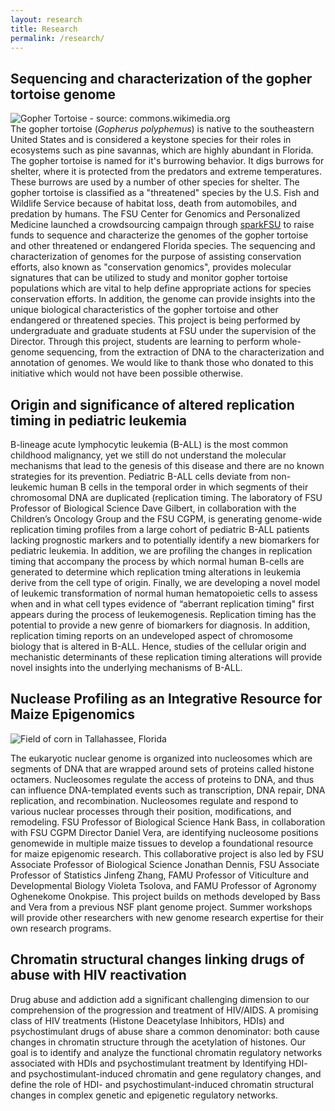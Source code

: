 ```yaml
---
layout: research
title: Research
permalink: /research/
---
```


## Sequencing and characterization of the gopher tortoise genome
![Gopher Tortoise - source: commons.wikimedia.org](https://upload.wikimedia.org/wikipedia/commons/thumb/1/10/Florida_Gopher_Tortoise.jpg/800px-Florida_Gopher_Tortoise.jpg)  
The gopher tortoise (*Gopherus polyphemus*) is native to the southeastern United States and is considered a keystone species for their roles in ecosystems such as pine savannas, which are highly abundant in Florida. The gopher tortoise is named for it's burrowing behavior. It digs burrows for shelter, where it is protected from the predators and extreme temperatures. These burrows are used by a number of other species for shelter. The gopher tortoise is classified as a "threatened" species by the U.S. Fish and Wildlife Service because of habitat loss, death from automobiles, and predation by humans. The FSU Center for Genomics and Personalized Medicine launched a crowdsourcing campaign through [sparkFSU](https://spark.fsu.edu/) to raise funds to sequence and characterize the genomes of the gopher tortoise and other threatened or endangered Florida species. The sequencing and characterization of genomes for the purpose of assisting conservation efforts, also known as "conservation genomics", provides molecular signatures that can be utilized to study and monitor gopher tortoise populations which are vital to help define appropriate actions for species conservation efforts. In addition, the genome can provide insights into the unique biological characteristics of the gopher tortoise and other endangered or threatened species. This project is being performed by undergraduate and graduate students at FSU under the supervision of the Director. Through this project, students are learning to perform whole-genome sequencing, from the extraction of DNA to the characterization and annotation of genomes. We would like to thank those who donated to this initiative which would not have been possible otherwise.

<div class="hline"></div>

## Origin and significance of altered replication timing in pediatric leukemia

B-lineage acute lymphocytic leukemia (B-ALL) is the most common childhood malignancy, yet we still do not understand the molecular mechanisms that lead to the genesis of this disease and there are no known strategies for its prevention. Pediatric B-ALL cells deviate from non-leukemic human B cells in the temporal order in which segments of their chromosomal DNA are duplicated (replication timing. The laboratory of FSU Professor of Biological Science Dave Gilbert, in collaboration with the Children’s Oncology Group and the FSU CGPM, is generating genome-wide replication timing profiles from a large cohort of pediatric B-ALL patients lacking prognostic markers and to potentially identify a new biomarkers for pediatric leukemia. In addition, we are profiling the changes in replication timing that accompany the process by which normal human B-cells are generated to determine which replication tming alterations in leukemia derive from the cell type of origin. Finally, we are developing a novel model of leukemic transformation of normal human hematopoietic cells to assess when and in what cell types evidence of “aberrant replication timing" first appears during the process of leukemogenesis. Replication timing has the potential to provide a new genre of biomarkers for diagnosis. In addition, replication timing reports on an undeveloped aspect of chromosome biology that is altered in B-ALL. Hence, studies of the cellular origin and mechanistic determinants of these replication timing alterations will provide novel insights into the underlying mechanisms of B-ALL.

<div class="hline"></div>

## Nuclease Profiling as an Integrative Resource for Maize Epigenomics
![Field of corn in Tallahassee, Florida](http://bio.fsu.edu/bass/img/bannerhome.jpg)

The eukaryotic nuclear genome is organized into nucleosomes which are segments of DNA that are wrapped around sets of proteins called histone octamers. Nucleosomes regulate the access of proteins to DNA, and thus can influence DNA-templated events such as transcription, DNA repair, DNA replication, and recombination. Nucleosomes regulate and respond to various nuclear processes through their position, modifications, and remodeling. FSU Professor of Biological Science Hank Bass, in collaboration with FSU CGPM Director Daniel Vera, are identifying nucleosome positions genomewide in multiple maize tissues to develop a foundational resource for maize epigenomic research. This collaborative project is also led by FSU Associate Professor of Biological Science Jonathan Dennis, FSU Associate Professor of Statistics Jinfeng Zhang, FAMU Professor of Viticulture and Developmental Biology Violeta Tsolova, and FAMU Professor of Agronomy Oghenekome Onokpise. This project builds on methods developed by Bass and Vera from a previous NSF plant genome project. Summer workshops will provide other researchers with new genome research expertise for their own research programs.

<div class="hline"></div>

## Chromatin structural changes linking drugs of abuse with HIV reactivation

Drug abuse and addiction add a significant challenging dimension to our comprehension of the progression and treatment of HIV/AIDS. A promising class of HIV treatments (Histone Deacetylase Inhibitors, HDIs) and psychostimulant drugs of abuse share a common denominator: both cause changes in chromatin structure through the acetylation of histones. Our goal is to identify and analyze the functional chromatin regulatory networks associated with HDIs and psychostimulant treatment by Identifying HDI- and psychostimulant-induced chromatin and gene regulatory changes, and define the role of HDI- and psychostimulant-induced chromatin structural changes in complex genetic and epigenetic regulatory networks.
